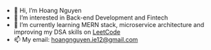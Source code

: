 - 👋 Hi, I’m Hoang Nguyen
- 👀 I’m interested in Back-end Development and Fintech
- 🌱 I’m currently learning MERN stack, microservice architecture and improving my DSA skills on [LeetCode](https://leetcode.com/NguyenKhaiHoang/)
- 📫 My email: hoangnguyen.ie12@gmail.com

<!---
NguyenKhaiHoang/NguyenKhaiHoang is a ✨ special ✨ repository because its `README.md` (this file) appears on your GitHub profile.
You can click the Preview link to take a look at your changes.
--->
